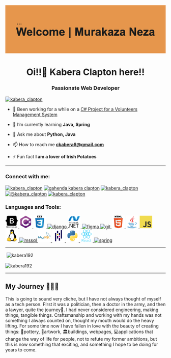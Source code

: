 <img src="header.png">
<h1 align="center">Oi!!👋 Kabera Clapton here!!</h1>
<h3 align="center">Passionate Web Developer</h3>

<p align="left"> <a href="https://twitter.com/kabera_clapton" target="blank"><img 
src="https://img.shields.io/twitter/follow/kabera_clapton?logo=twitter&style=for-the-badge" 
alt="kabera_clapton" /></a> </p>

- 🔭 Been working for a while on a [C# Project for a Volunteers Management 
System](https://github.com/irfiacre/Volunteer-management-system)

- 🌱 I’m currently learning **Java, Spring**

- 💬 Ask me about **Python, Java**

- 📫 How to reach me **ckabera6@gmail.com**

- ⚡ Fun fact **I am a lover of Irish Potatoes**

---

<h3 align="left">Connect with me:</h3>
<p align="left">
<a href="https://twitter.com/kabera_clapton" target="blank"><img align="center" 
src="https://raw.githubusercontent.com/rahuldkjain/github-profile-readme-generator/master/src/images/icons/Social/twitter.svg" 
alt="kabera_clapton" height="30" width="40" /></a>
<a href="https://linkedin.com/in/gahendakaberaclapton" target="blank"><img align="center" 
src="https://raw.githubusercontent.com/rahuldkjain/github-profile-readme-generator/master/src/images/icons/Social/linked-in-alt.svg" 
alt="gahenda kabera clapton" height="30" width="40" /></a>
<a href="https://instagram.com/kabera_clapton" target="blank"><img align="center" 
src="https://raw.githubusercontent.com/rahuldkjain/github-profile-readme-generator/master/src/images/icons/Social/instagram.svg" 
alt="kabera_clapton" height="30" width="40" /></a>
<a href="https://medium.com/@kabera_clapton" target="blank"><img align="center" 
src="https://raw.githubusercontent.com/rahuldkjain/github-profile-readme-generator/master/src/images/icons/Social/medium.svg" 
alt="@kabera_clapton" height="30" width="40" /></a>
<a href="https://www.leetcode.com/kabera_clapton" target="blank"><img align="center" 
src="https://raw.githubusercontent.com/rahuldkjain/github-profile-readme-generator/master/src/images/icons/Social/leet-code.svg" 
alt="kabera_clapton" height="30" width="40" /></a>
</p>

<h3 align="left">Languages and Tools:</h3>
<p align="left"> <a href="https://getbootstrap.com" target="_blank" rel="noreferrer"> <img 
src="https://raw.githubusercontent.com/devicons/devicon/master/icons/bootstrap/bootstrap-plain-wordmark.svg" 
alt="bootstrap" width="40" height="40"/> </a> <a href="https://www.w3schools.com/cs/" target="_blank" 
rel="noreferrer"> <img 
src="https://raw.githubusercontent.com/devicons/devicon/master/icons/csharp/csharp-original.svg" alt="csharp" 
width="40" height="40"/> </a> <a href="https://www.w3schools.com/css/" target="_blank" rel="noreferrer"> <img 
src="https://raw.githubusercontent.com/devicons/devicon/master/icons/css3/css3-original-wordmark.svg" 
alt="css3" width="40" height="40"/> </a> <a href="https://www.djangoproject.com/" target="_blank" 
rel="noreferrer"> <img src="https://cdn.worldvectorlogo.com/logos/django.svg" alt="django" width="40" 
height="40"/> </a> <a href="https://dotnet.microsoft.com/" target="_blank" rel="noreferrer"> <img 
src="https://raw.githubusercontent.com/devicons/devicon/master/icons/dot-net/dot-net-original-wordmark.svg" 
alt="dotnet" width="40" height="40"/> </a> <a href="https://www.figma.com/" target="_blank" rel="noreferrer"> 
<img src="https://www.vectorlogo.zone/logos/figma/figma-icon.svg" alt="figma" width="40" height="40"/> </a> 
<a href="https://git-scm.com/" target="_blank" rel="noreferrer"> <img 
src="https://www.vectorlogo.zone/logos/git-scm/git-scm-icon.svg" alt="git" width="40" height="40"/> </a> <a 
href="https://www.w3.org/html/" target="_blank" rel="noreferrer"> <img 
src="https://raw.githubusercontent.com/devicons/devicon/master/icons/html5/html5-original-wordmark.svg" 
alt="html5" width="40" height="40"/> </a> <a href="https://www.java.com" target="_blank" rel="noreferrer"> 
<img src="https://raw.githubusercontent.com/devicons/devicon/master/icons/java/java-original.svg" alt="java" 
width="40" height="40"/> </a> <a href="https://developer.mozilla.org/en-US/docs/Web/JavaScript" 
target="_blank" rel="noreferrer"> <img 
src="https://raw.githubusercontent.com/devicons/devicon/master/icons/javascript/javascript-original.svg" 
alt="javascript" width="40" height="40"/> </a> <a href="https://www.linux.org/" target="_blank" 
rel="noreferrer"> <img 
src="https://raw.githubusercontent.com/devicons/devicon/master/icons/linux/linux-original.svg" alt="linux" 
width="40" height="40"/> </a> <a href="https://www.microsoft.com/en-us/sql-server" target="_blank" 
rel="noreferrer"> <img src="https://www.svgrepo.com/show/303229/microsoft-sql-server-logo.svg" alt="mssql" 
width="40" height="40"/> </a> <a href="https://www.mysql.com/" target="_blank" rel="noreferrer"> <img 
src="https://raw.githubusercontent.com/devicons/devicon/master/icons/mysql/mysql-original-wordmark.svg" 
alt="mysql" width="40" height="40"/> </a> <a href="https://pandas.pydata.org/" target="_blank" 
rel="noreferrer"> <img 
src="https://raw.githubusercontent.com/devicons/devicon/2ae2a900d2f041da66e950e4d48052658d850630/icons/pandas/pandas-original.svg" 
alt="pandas" width="40" height="40"/> </a> <a href="https://www.python.org" target="_blank" rel="noreferrer"> 
<img src="https://raw.githubusercontent.com/devicons/devicon/master/icons/python/python-original.svg" 
alt="python" width="40" height="40"/> </a> <a href="https://reactjs.org/" target="_blank" rel="noreferrer"> 
<img src="https://raw.githubusercontent.com/devicons/devicon/master/icons/react/react-original-wordmark.svg" 
alt="react" width="40" height="40"/> </a> <a href="https://spring.io/" target="_blank" rel="noreferrer"> <img 
src="https://www.vectorlogo.zone/logos/springio/springio-icon.svg" alt="spring" width="40" height="40"/> </a> 
</p>

---

<p>&nbsp;<img align="center" 
src="https://github-readme-stats.vercel.app/api?username=kabera192&show_icons=true&locale=en" alt="kabera192" 
/></p>

<p><img align="center" src="https://github-readme-streak-stats.herokuapp.com/?user=kabera192&" 
alt="kabera192" /></p>

---

<h2>My Journey 🚶🏿‍♂️</h2>
<p>This is going to sound very cliche, but I have not always thought of myself as a tech person. FIrst it was a politician, then a doctor in the army, and then a lawyer, quite the journey🤣. I had never considered engineering, making things, tangible things. Craftsmanship and working with my hands was not something I always counted on, thought my mouth would do the heavy lifting. For some time now I have fallen in love with the beauty of creating things: 🏺pottery, 🎨artwork, 🏛️buildings, webpages, 💻applications that change the way of life for people, not to refute my former ambitions, but this is now something that exciting, and something I hope to be doing for years to come.</p>


